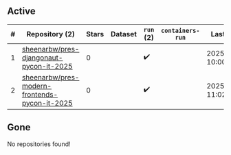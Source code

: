 ## Active
| # | Repository (2) | Stars | Dataset | `run` (2) | `containers-run` | Last Modified |
| --- | --- | --- | --- | --- | --- | --- |
| 1 | [sheenarbw/pres-djangonaut-pycon-it-2025](https://github.com/sheenarbw/pres-djangonaut-pycon-it-2025) | 0 |  | :heavy_check_mark: |  | 2025-05-28 10:00:45+00:00 |
| 2 | [sheenarbw/pres-modern-frontends-pycon-it-2025](https://github.com/sheenarbw/pres-modern-frontends-pycon-it-2025) | 0 |  | :heavy_check_mark: |  | 2025-05-25 11:02:01+00:00 |

## Gone
No repositories found!
